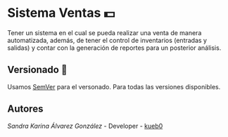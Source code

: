 # Sistema Ventas 💵
Tener un sistema en el cual se pueda realizar una venta de manera automatizada, además, de tener el control de inventarios (entradas y salidas) y contar con la generación de reportes para un posterior análisis.

## Versionado 📎
Usamos [SemVer](http://semver.org/) para el versonado. Para todas las versiones disponibles.

## Autores 
*Sandra Karina Álvarez González* - Developer - [kueb0](https://github.com/kueb0)

<p aling="center">
  <a></a>
</p>
